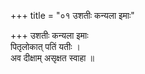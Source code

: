 +++
title = "०१ उशतीः कन्यला इमाः"

+++
उशतीः कन्यला इमाः  
पितृलोकात् पतिं यतीः ।  
अव दीक्षाम् असृक्षत स्वाहा ॥